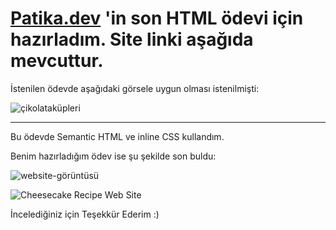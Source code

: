 # [Patika.dev](https://www.patika.dev) 'in son HTML ödevi için hazırladım. Site linki aşağıda mevcuttur.

İstenilen ödevde aşağıdaki görsele uygun olması istenilmişti:

![çikolataküpleri](https://user-images.githubusercontent.com/76450122/151608260-4ee7e7ef-7b33-44d5-b7fa-5fd088c5d032.png)

---

Bu ödevde Semantic HTML ve inline CSS kullandım.

Benim hazırladığım ödev ise şu şekilde son buldu:

![website-görüntüsü](https://user-images.githubusercontent.com/76450122/151608626-b9d0ca1d-419d-4100-b43b-c2758634bfca.png)

![Cheesecake Recipe Web Site](https://enqinsel-cheesecakerecipe.netlify.app)

İncelediğiniz için Teşekkür Ederim :)
